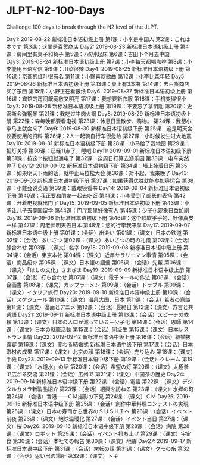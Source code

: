 # JLPT-N2-100-Days
Challenge 100 days to break through the N2 level of the JLPT.

Day1: 2019-08-22
      新标准日本语初级上册
            第1课：小李是中国人
            第2课：これは本です
            第3课：这里是百货商店
Day2: 2019-08-23
      新标准日本语初级上册
            第4课：房间里有桌子和椅子
            第5课：7点钟起床
            第6课：吉田下个月去中国     
Day3: 2019-08-24
      新标准日本语初级上册
            第7课：小李每天都喝咖啡
            第8课：小李能用日语写信
            第9课：川菜很辣
Day4: 2019-08-25
      新标准日本语初级上册
            第10课：京都的红叶很有名
            第11课：小野喜欢歌曲
            第12课：小李比森年轻
Day5: 2019-08-26
      新标准日本语初级上册
            第13课：桌上有3本书
            第14课：去百货商店买了东西
            第15课：小野正在看报纸
Day6: 2019-08-27
      新标准日本语初级上册
            第16课：宾馆的房间既宽敞又明亮
            第17课：我想要新衣服
            第18课：手机变得很小
Day7: 2019-08-28
      新标准日本语初级上册
            第19课：不要忘了拿钥匙
            第20课：史密斯会弹钢琴
            第21课：我吃过牛肉火锅
Day8: 2019-08-29
      新标准日本语初级上册
            第22课：森每晚都要看电视
            第23课：休息日里散步、购物。
            第24课：我想小李马上就会来了
Day9: 2019-08-30
      新标准日本语初级下册
            第25课：这是明天会议要使用的资料
            第26课：2人一起骑自行车很危险
            第27课：小时候发生过大地震
Day10: 2019-08-31
      新标准日本语初级下册
            第28课：小马给了我地图
            第29课：把灯关掉
            第30课：已经11点了，睡吧
Day11: 2019-09-01
      新标准日本语初级下册
            第31课：按这个按钮就通电了
            第32课：这周日打算去游乐园
            第33课：电车突然停了
Day12: 2019-09-02
      新标准日本语初级下册
            第34课：墙上挂着日历
            第35课：如果明天下雨的话，就中止马拉松大会
            第36课：对不起，我来晚了
Day13: 2019-09-03
      新标准日本语初级下册
            第37课：如果获得优胜就能参加奥运会
            第38课：小戴会说英语
            第39课：戴眼镜看书
Day14: 2019-09-04
      新标准日本语初级下册
            第40课：我正要和朋友一起去吃饭
            第41课：小李受到了部长的表扬
            第42课：开着电视就出门了
Day15: 2019-09-05
      新标准日本语初级下册
            第43课：小陈让儿子去美国留学
            第44课：门厅那里好像有人
            第45课：少子化现象日益加剧
Day16: 2019-09-06
      新标准日本语初级下册
            第46课：这个软软乎乎的，好像真皮一样
            第47课：周老师明天去日本
            第48课：您的行李我来拿
Day17: 2019-09-07
      新标准日本语中级上册
            第01课：（会话）出会い
            第01课：（课文）日本の鉄道
            第02课：（会话）あいさつ
            第02课：（课文）あいさつの時の礼儀
            第03课：（会话）顔合わせ
            第03课：（课文）名字
Day18: 2019-09-08
      新标准日本语中级上册
            第04课：（会话）東京本社
            第04课：（课文）近年サラリーマン事情
            第05课：（会话）商品绍介
            第05课：（课文）日本語の語彙
            第06课：（会话）先輩
            第06课：（课文）「はしの文化」さまざま
Day19: 2019-09-09
      新标准日本语中级上册
            第07课：（会话）打ち合わせ
            第07课：（课文）電子メールの作法
            第08课：（会话）企画書
            第08课：（课文）カップラーメン
            第09课：（会话）トラブル
            第09课：（课文）イタリア旅行
Day20: 2019-09-10
      新标准日本语中级上册
            第10课：（会话）スケジュール
            第10课：（课文）温泉大国、日本
            第11课：（会话）若者の意識
            第11课：（课文）漫画とアニメ
            第12课：（会话）最終日
            第12课：（课文）方言と共通語
Day21: 2019-09-11
      新标准日本语中级上册
            第13课：（会话）スピーチの依頼
            第13课：（课文）日本の人口が減っている－少子化
            第14课：（会话）恩師
            第14课：（课文）日本の就職活動
            第15课：（会话）同级生
            第15课：（课文）日本レストラン事情
Day22: 2019-09-12
      新标准日本语中级上册
            第16课：（会话）結婚披露宴
            第16课：（课文）変わる結婚式
      新标准日本语中级下册
            第17课：（会话）日本取材の成果
            第17课：（课文）北京の顔
            第18课：（会话）売り込み
            第18课：（课文）手紙
Day23: 2019-09-13
      新标准日本语中级下册
            第19课：（会话）クレーム
            第19课：（课文）「水道水」の話
            第20课：（会话）希望の灯
            第20课：（课文）太極拳で広がる交流
            第21课：（会话）広州で
            第21课：（课文）中国茶の歴史
Day24: 2019-09-14
      新标准日本语中级下册
            第22课：（会话）電話
            第22课：（课文）デジタルカメラ新製品紹介
            第23课：（会话）紹興を訪ねる
            第23课：（课文）水郷の町
            第24课：（会话）香港——ＣＭ撮影の下見
            第24课：（课文）ＣＭ
Day25: 2019-09-15
      新标准日本语中级下册
            第25课：（会话）創作中華料理コンテストの実現
            第25课：（课文）日本の寿司から世界のＳＵＳＨＩへ
            第26课：（会话）イベント前夜
            第26课：（课文）地球温暖化
            第27课：（会话）イベント当日
            第27课：（课文）桜
Day26: 2019-09-16
      新标准日本语中级下册
            第28课：（会话）病院
            第28课：（课文）ロボット
            第29课：（会话）イベント打ち上げ
            第29课：（课文）宇宙食
            第30课：（会话）本社での報告
            第30课：（课文）地震
Day27: 2019-09-17
      新标准日本语中级下册
            第31课：（会话）栄転の話
            第31课：（课文）クモの糸
            第32课：（会话）思い出の場所
            第32课：（课文）トキ
           
